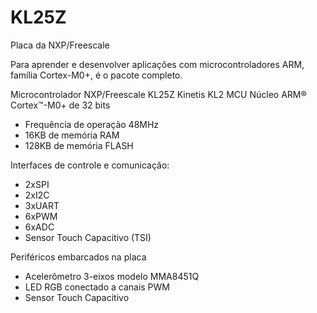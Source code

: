 # KL25Z

Placa da NXP/Freescale

Para aprender e desenvolver aplicações com microcontroladores ARM, família Cortex-M0+, é o pacote completo. 

Microcontrolador NXP/Freescale KL25Z Kinetis KL2 MCU 
Núcleo ARM® Cortex™-M0+ de 32 bits
- Frequência de operação 48MHz
- 16KB de memória RAM
- 128KB de memória FLASH

Interfaces de controle e comunicação:
- 2xSPI
- 2xI2C
- 3xUART
- 6xPWM
- 6xADC
- Sensor Touch Capacitivo (TSI)

Periféricos embarcados na placa
- Acelerômetro 3-eixos modelo MMA8451Q
- LED RGB conectado a canais PWM
- Sensor Touch Capacitivo
